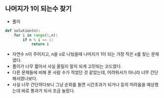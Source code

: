 ## 나머지가 1이 되는수 찾기    
- 풀이   

```python   
def solution(n):
    for i in range(1,n):
        if n % i == 1:
            return i
```      
- 자연수 n이 주어지고, n을 x로 나눴을때 나머지가 1이 되는 가장 작은 x를 찾는 문제였다.   
- 풀이가 너무 짧아서 사실 올릴지 말지 되게 고민되는 코드였다.   
- 다른 문제들에 비해 푼 사람 수가 적었던 것 같았는데, 어려워서가 아니라 너무 간단해서였나보다.    
- 사실 너무 간단하다보니 그냥 순회를 돌면 시간초과가 되거나 등의 어려움을 예상했는데 바로 통과가 되서 조금 놀랐다.   

